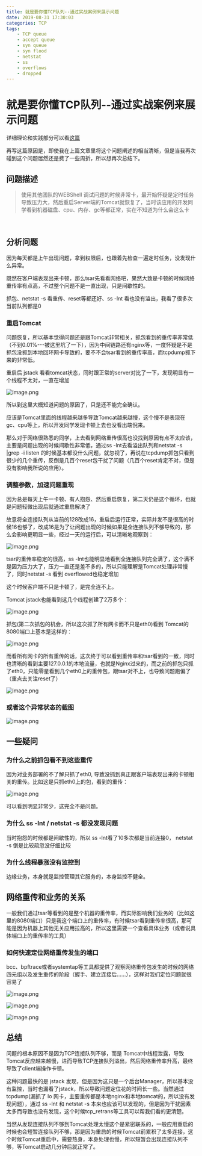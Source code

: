 ```yaml
---
title: 就是要你懂TCP队列--通过实战案例来展示问题
date: 2019-08-31 17:30:03
categories: TCP
tags:
    - TCP queue
    - accept queue
    - syn queue
    - syn flood
    - netstat
    - ss
    - overflows
    - dropped
---
```



# 就是要你懂TCP队列--通过实战案例来展示问题

详细理论和实践部分可以看[这篇](/2117/06/07/%E5%B0%B1%E6%98%AF%E8%A6%81%E4%BD%A0%E6%87%82TCP--%E5%8D%8A%E8%BF%9E%E6%8E%A5%E9%98%9F%E5%88%97%E5%92%8C%E5%85%A8%E8%BF%9E%E6%8E%A5%E9%98%9F%E5%88%97/)

再写这篇原因是，即使我在上篇文章里将这个问题阐述的相当清晰，但是当我再次碰到这个问题居然还是费了一些周折，所以想再次总结下。

## 问题描述

> 使用其他团队的WEBShell 调试问题的时候非常卡，最开始怀疑是定时任务导致压力大，然后重启Server端的Tomcat就恢复了，当时该应用的开发同学看到机器磁盘、cpu、内存、gc等都正常，实在不知道为什么会这么卡

​    

## 分析问题 

因为每天都是上午出现问题，拿到权限后，也跟着先检查一遍定时任务，没发现什么异常。

既然在客户端表现出来卡顿，那么tsar先看看网络吧，果然大致是卡顿的时候网络重传率有点高，不过整个问题不是一直出现，只是间歇性的。

抓包、netstat -s 看重传、reset等都还好、ss -lnt 看也没有溢出，我看了很多次当前队列都是0

### 重启Tomcat

问题恢复，所以基本觉得问题还是跟Tomcat非常相关，抓包看到的重传率非常低（不到0.01%---被这里坑了一下），因为中间链路还有nginx等，一度怀疑是不是抓包没抓到本地回环网卡导致的，要不不会tsar看到的重传率高，而tcpdump抓下来的非常低。

重启后 jstack 看看tomcat状态，同时跟正常的server对比了一下，发现明显有一个线程不太对，一直在增加

![image.png](https://ata2-img.cn-hangzhou.oss-pub.aliyun-inc.com/c6a60ee1c4e93e2d4912b7c5ef26a95e.png)


所以到这里大概知道问题的原因了，只是还不能完全确认。

应该是Tomcat里面的线程越来越多导致Tomcat越来越慢，这个慢不是表现在gc、cpu等上，所以开发同学发现卡顿上去也没看出端倪来。

那么对于网络很熟悉的同学，上去看到网络重传很高也没找到原因有点不太应该，主要是问题出现的时候间歇性非常低，通过ss -lnt去看溢出队列和netstat -s |grep -i listen 的时候基本都没什么问题，就忽视了，再说在tcpdump抓包只看到很少的几个重传，反倒是几百个reset包干扰了问题（几百个reset肯定不对，但是没有影响我所说的应用）。

### 调整参数，加速问题重现

因为总是每天上午一卡顿、有人抱怨、然后重启恢复，第二天仍是这个循环，也就是问题轻微出现后就通过重启解决了

故意将全连接队列从当前的128改成16，重启后运行正常，实际并发不是很高的时候16也够了，改成16是为了让问题出现的时候如果是全连接队列不够导致的，那么会影响更明显一些，经过一天的运行后，可以清晰地观察到：


![image.png](https://ata2-img.cn-hangzhou.oss-pub.aliyun-inc.com/91a12c64e360ffd5a7ab7231da6d8430.png)

tsar的重传率稳定的很高，ss -lnt也能明显地看到全连接队列完全满了，这个满不是因为压力大了，压力一直还是差不多的，所以只能理解是Tomcat处理非常慢了，同时netstat -s 看到 overflowed也稳定增加

这个时候客户端不只是卡顿了，是完全连不上。

Tomcat jstack也能看到这几个线程创建了2万多个：

![image.png](https://ata2-img.cn-hangzhou.oss-pub.aliyun-inc.com/adca65f70c19929d78f63d8e5f70ed5a.png)

抓包(第二次抓包的机会，所以这次抓了所有网卡而不只是eth0)看到 Tomcat的8080端口上基本是这样的：

![image.png](https://ata2-img.cn-hangzhou.oss-pub.aliyun-inc.com/d12cd194822280906353d9961897ad19.png)

而看所有网卡的所有重传的话，这次终于可以看到重传率和tsar看到的一致，同时也清晰的看到主要127.0.0.1的本地流量，也就是Nginx过来的，而之前的抓包只抓了eth0，只能零星看到几个eth0上的重传包，跟tsar对不上，也导致问题跑偏了（重点去关注reset了）

![image.png](https://ata2-img.cn-hangzhou.oss-pub.aliyun-inc.com/1e7a22621908e7b6f790ebcb6970ae39.png)

### 或者这个异常状态的截图

![image.png](https://ata2-img.cn-hangzhou.oss-pub.aliyun-inc.com/e3870d58dd88ccd7b2977748dffe5496.png)

## 一些疑问

### 为什么之前抓包看不到这些重传

因为对业务部署的不了解只抓了eth0, 导致没抓到真正跟客户端表现出来的卡顿相关的重传。比如这是只抓eth0上的包，看到的重传：

![image.png](https://ata2-img.cn-hangzhou.oss-pub.aliyun-inc.com/ffb525eb443e0656712f6d8c6357adc2.png)

可以看到明显非常少，这完全不是问题。

### 为什么 ss -lnt / netstat -s 都没发现问题

当时抱怨的时候都是间歇性的，所以 ss -lnt看了10多次都是当前连接0， netstat -s 倒是比较疏忽没仔细比较

### 为什么线程暴涨没有监控到

边缘业务，本身就是监控管理其它服务的，本身监控不健全。

## 网络重传和业务的关系

一般我们通过tsar等看到的是整个机器的重传率，而实际影响我们业务的（比如这里的8080端口）只是我这个端口上的重传率，有时候tsar看到重传率很高，那可能是因为机器上其他无关应用拉高的，所以这里需要一个查看具体业务（或者说具体端口上的重传率的工具）

### 如何快速定位网络重传发生的端口

bcc、bpftrace或者systemtap等工具都提供了观察网络重传包发生的时候的网络四元组以及发生重传的阶段（握手、建立连接后……），这样对我们定位问题就很容易了

![image.png](https://ata2-img.cn-hangzhou.oss-pub.aliyun-inc.com/be6ac944fb72b089dc0357298a47dc37.png)

![image.png](https://ata2-img.cn-hangzhou.oss-pub.aliyun-inc.com/e9efaffe357a2d1ac72806ce36066532.png)

![image.png](https://ata2-img.cn-hangzhou.oss-pub.aliyun-inc.com/9340023fac65d9c1d0aeda8e73557792.png)

## 总结

问题的根本原因不是因为TCP连接队列不够，而是 Tomcat中线程泄露，导致Tomcat反应越来越慢，进而导致TCP连接队列溢出，然后网络重传率升高，最终导致了client端操作卡顿。


这种问题最快的是 jstack 发现，但是因为这只是一个后台Manager，所以基本没有监控，当时也漏看了jstack，所以导致问题定位花的时间长一些。当然通过tcpdump(漏抓了 lo 网卡，主要重传都是本地nginx和本地tomcat的，所以没有发现问题），通过 ss -lnt 和 netstat -s 本来也应该可以发现的，但是因为干扰因素太多而导致也没有发现，这个时候tcp_retrans等工具可以帮我们看的更清楚。

当然从发现连接队列不够到Tomcat处理太慢这个是紧密联系的，一般应用重启的时候也会短暂连接队列不够，那是因为重启的时候Tomcat前累积了太多连接，这个时候Tomcat重启中，需要热身，本身处理也慢，所以短暂会出现连接队列不够，等Tomcat启动几分钟后就正常了。